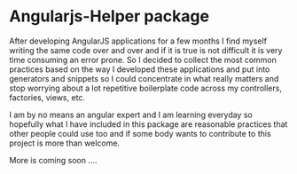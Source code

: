 # Angularjs-Helper package

After developing AngularJS applications for a few months I find myself writing the same code over and over and if it is true is not difficult it is very time consuming an error prone. So I decided to collect the most common practices based on the way I developed these applications and put into generators and snippets so I could concentrate in what really matters and stop worrying about a lot repetitive boilerplate code across my controllers, factories, views, etc.

I am by no means an angular expert and I am learning everyday so hopefully what I have included in this package are reasonable practices that other people could use too and if some body wants to contribute to this project is more than welcome.

More is coming soon ....
